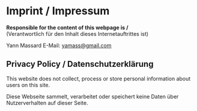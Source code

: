 # Imprint / Impressum

**Responsible for the content of this webpage is /**  
(Verantwortlich für den Inhalt dieses Internetauftrittes ist)

Yann Massard
E-Mail:  yamass@gmail.com

## Privacy Policy / Datenschutzerklärung

This website does not collect, process or store personal information about users on this site.

Diese Webseite sammelt, verarbeitet oder speichert keine Daten über Nutzerverhalten auf dieser Seite.